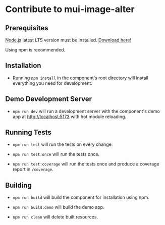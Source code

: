 # Contribute to mui-image-alter

## Prerequisites

[Node.js](http://nodejs.org/) latest LTS version must be installed. [Download here!](https://nodejs.org/en/download)

Using npm is recommended.

## Installation

- Running `npm install` in the component's root directory will install everything you need for development.

## Demo Development Server

- `npm run dev` will run a development server with the component's demo app at [http://localhost:5173](http://localhost:5173) with hot module reloading.

## Running Tests

- `npm run test` will run the tests on every change.

- `npm run test:once` will run the tests once.

- `npm run test:coverage` will run the tests once and produce a coverage report in `/coverage`.

## Building

- `npm run build` will build the component for installation using npm.

- `npm run build:demo` will build the demo app.

- `npm run clean` will delete built resources.
